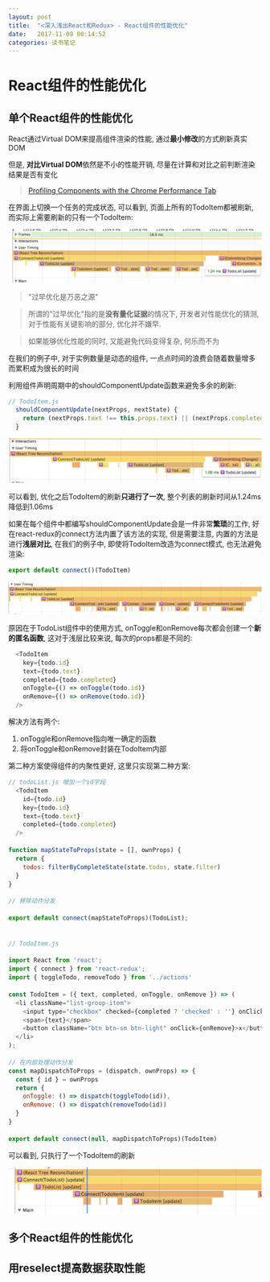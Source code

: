 ```yaml
---
layout: post
title:  "<深入浅出React和Redux> - React组件的性能优化"
date:   2017-11-09 00:14:52
categories: 读书笔记
---
```


# React组件的性能优化

## 单个React组件的性能优化

React通过Virtual DOM来提高组件渲染的性能, 通过**最小修改**的方式刷新真实DOM

但是, **对比Virtual DOM**依然是不小的性能开销, 尽量在计算和对比之前判断渲染结果是否有变化

> [Profiling Components with the Chrome Performance Tab](https://reactjs.org/docs/optimizing-performance.html#profiling-components-with-the-chrome-performance-tab)

在界面上切换一个任务的完成状态, 可以看到, 页面上所有的TodoItem都被刷新, 而实际上需要刷新的只有一个TodoItem:


![](/images/2017-11-09-00-43-29.jpg)


> "过早优化是万恶之源"

> 所谓的"过早优化"指的是**没有量化证据**的情况下, 开发者对性能优化的猜测, 对于性能有关键影响的部分, 优化并不嫌早.

> 如果能够优化性能的同时, 又能避免代码变得复杂, 何乐而不为

在我们的例子中, 对于实例数量是动态的组件, 一点点时间的浪费会随着数量增多而累积成为很长的时间

利用组件声明周期中的shouldComponentUpdate函数来避免多余的刷新:

```js
// TodoItem.js
  shouldComponentUpdate(nextProps, nextState) {
    return (nextProps.text !== this.props.text) || (nextProps.completed !== this.props.completed)
  }
```

![](/images/2017-11-09-00-44-27.jpg)

可以看到, 优化之后TodoItem的刷新**只进行了一次**, 整个列表的刷新时间从1.24ms降低到1.06ms

如果在每个组件中都编写shouldComponentUpdate会是一件非常**繁琐**的工作, 好在react-redux的connect方法内置了该方法的实现, 但是需要注意, 内置的方法是进行**浅层对比**, 在我们的例子中, 即使将TodoItem改造为connect模式, 也无法避免渲染:

```js
export default connect()(TodoItem)
```

![](/images/2017-11-09-00-55-20.jpg)

原因在于TodoList组件中的使用方式, onToggle和onRemove每次都会创建一个**新的匿名函数**, 这对于浅层比较来说, 每次的props都是不同的: 

```js
  <TodoItem
    key={todo.id}
    text={todo.text}
    completed={todo.completed}
    onToggle={() => onToggle(todo.id)}
    onRemove={() => onRemove(todo.id)}
  />

```

解决方法有两个:

1. onToggle和onRemove指向唯一确定的函数
2. 将onToggle和onRemove封装在TodoItem内部

第二种方案使得组件的内聚性更好, 这里只实现第二种方案:

```js
// todoList.js 增加一个id字段
  <TodoItem
    id={todo.id}
    key={todo.id}
    text={todo.text}
    completed={todo.completed}
  />

function mapStateToProps(state = [], ownProps) {
  return {
    todos: filterByCompleteState(state.todos, state.filter)
  }
}

// 移除动作分发

export default connect(mapStateToProps)(TodoList);


// TodoItem.js

import React from 'react';
import { connect } from 'react-redux';
import { toggleTodo, removeTodo } from '../actions'

const TodoItem = ({ text, completed, onToggle, onRemove }) => (
  <li className="list-group-item">
    <input type="checkbox" checked={completed ? 'checked' : ''} onClick={onToggle} />
    <span>{text}</span>
    <button className="btn btn-sm btn-light" onClick={onRemove}>x</button>
  </li>
);

// 在内部处理动作分发
const mapDispatchToProps = (dispatch, ownProps) => {
  const { id } = ownProps
  return {
    onToggle: () => dispatch(toggleTodo(id)),
    onRemove: () => dispatch(removeTodo(id))
  }
}

export default connect(null, mapDispatchToProps)(TodoItem)

```

可以看到, 只执行了一个TodoItem的刷新

![](/images/2017-11-09-01-23-43.jpg)


## 多个React组件的性能优化

## 用reselect提高数据获取性能


